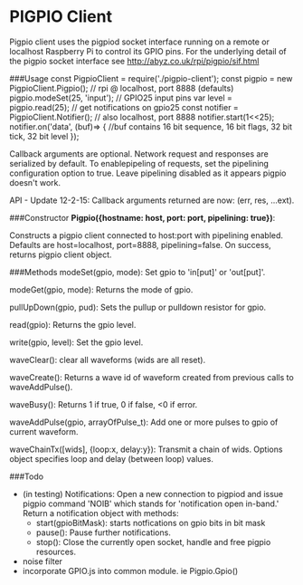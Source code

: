 # PIGPIO Client
Pigpio client uses the pigpiod socket interface running on a remote or localhost
Raspberry Pi to control its GPIO pins.  For the underlying detail of the pigpio 
socket interface see http://abyz.co.uk/rpi/pigpio/sif.html

###Usage
	const PigpioClient = require('./pigpio-client');
	const pigpio = new PigpioClient.Pigpio();  // rpi @ localhost, port 8888 (defaults)
	pigpio.modeSet(25, 'input'); // GPIO25 input pins
	var level = pigpio.read(25);
	// get notifications on gpio25
	const notifier = PigpioClient.Notifier(); // also localhost, port 8888
	notifier.start(1<<25);
	notifier.on('data', (buf)=> {
		//buf contains 16 bit sequence, 16 bit flags, 32 bit tick, 32 bit level
	});

Callback arguments are optional.  Network request and responses are serialized 
by default.  To enablepipeling of requests, set the pipelining configuration option to true.  Leave 
pipelining disabled as it appears pigpio doesn't work.


API - Update 12-2-15:  Callback arguments returned are now: (err, res, ...ext).

###Constructor
**Pigpio({hostname: host, port: port, pipelining: true})**:

Constructs a pigpio 
client connected to host:port with pipelining enabled.
Defaults are host=localhost, port=8888, pipelining=false.  On success,
returns pigpio client object.



###Methods
modeSet(gpio, mode):  Set gpio to 'in[put]' or 'out[put]'.

modeGet(gpio, mode):  Returns the mode of gpio.

pullUpDown(gpio, pud):  Sets the pullup or pulldown resistor for gpio.

read(gpio):  Returns the gpio level.

write(gpio, level):  Set the gpio level.

waveClear(): clear all waveforms (wids are all reset).

waveCreate(): Returns a wave id of waveform created from previous calls to
waveAddPulse().

waveBusy():  Returns 1 if true, 0 if false, <0 if error.

waveAddPulse(gpio, arrayOfPulse_t): Add one or more pulses to gpio of current
waveform.

waveChainTx([wids], {loop:x, delay:y}): Transmit a chain of wids.  Options object
specifies loop and delay (between loop) values.
	
###Todo
- (in testing) Notifications: Open a new connection to pigpiod and issue pigpio command 'NOIB'
which stands for 'notification open in-band.'  Return a notification object with methods:
	- start(gpioBitMask): starts notfications on gpio bits in bit mask
	- pause():  Pause further notifications.
	- stop():  Close the currently open socket, handle and free pigpio resources.
- noise filter
- incorporate  GPIO.js into common module.  ie Pigpio.Gpio()